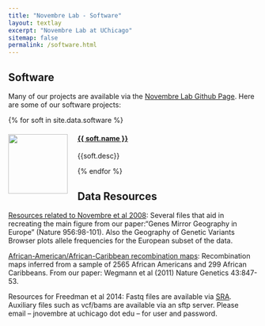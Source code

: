 ```yaml
---
title: "Novembre Lab - Software"
layout: textlay
excerpt: "Novembre Lab at UChicago"
sitemap: false
permalink: /software.html
---
```


## Software

Many of our projects are available via the [Novembre Lab Github Page](https://github.com/NovembreLab). Here are some of our software projects:

{% for soft in site.data.software %}

<div class="row">
<div class="col-sm-11 clearfix">
  <img src="{{ site.url }}{{ site.baseurl }}/images/softpic/{{ soft.photo }}" class="img-responsive" width="120px" style="float: left; padding-right: 20px" />
  <h4><a href="{{soft.url}}" target="_blank">{{ soft.name }}</a></h4>
  <p>{{soft.desc}}</p>
</div>  
</div>

{% endfor %}

## Data Resources

[Resources related to Novembre et al 2008](https://github.com/jnovembre/Novembre_etal_2008_misc):  Several files that aid in recreating the main figure from our paper:“Genes Mirror Geography in Europe” (Nature 956:98-101). Also the Geography of Genetic Variants Browser plots allele frequencies for the European subset of the data.

[African-American/African-Caribbean recombination maps](https://jnpopgen.org/software/software/AfricanAmerican_AfricanCaribbean_recombination_maps.zip): Recombination maps inferred from a sample of 2565 African Americans and 299 African Caribbeans.  From our paper: Wegmann et al (2011) Nature Genetics 43:847-53.

Resources for Freedman et al 2014:  Fastq files are available via [SRA](http://www.ncbi.nlm.nih.gov/bioproject/PRJNA274504).  Auxiliary files such as vcf/bams are available via an sftp server. Please email – jnovembre at uchicago dot edu – for user and password.
